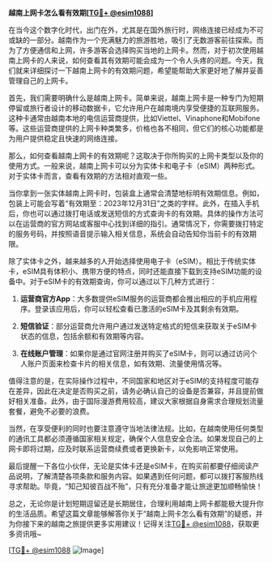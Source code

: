 **越南上网卡怎么看有效期[[TG💪+ @esim1088](https://t.me/s/esim1088)]**

在当今这个数字化时代，出门在外，尤其是在国外旅行时，网络连接已经成为不可或缺的一部分。越南作为一个充满魅力的旅游胜地，吸引了无数游客前往探索。而为了方便通信和上网，许多游客会选择购买当地的上网卡。然而，对于初次使用越南上网卡的人来说，如何查看其有效期可能会成为一个令人头疼的问题。今天，我们就来详细探讨一下越南上网卡的有效期问题，希望能帮助大家更好地了解并妥善管理自己的上网卡。

首先，我们需要明确什么是越南上网卡。简单来说，越南上网卡是一种专门为短期停留或旅行者设计的移动数据卡，它允许用户在越南境内享受便捷的互联网服务。这种卡通常由越南本地的电信运营商提供，比如Viettel、Vinaphone和Mobifone等。这些运营商提供的上网卡种类繁多，价格也各不相同，但它们的核心功能都是为用户提供稳定且快速的网络连接。

那么，如何查看越南上网卡的有效期呢？这取决于你所购买的上网卡类型以及你的使用方式。一般来说，越南上网卡可以分为实体卡和电子卡（eSIM）两种形式。对于实体卡而言，查看有效期的方法相对直观一些。

当你拿到一张实体越南上网卡时，包装盒上通常会清楚地标明有效期信息。例如，包装上可能会写着“有效期至：2023年12月31日”之类的字样。此外，在插入手机后，你也可以通过拨打电话或发送短信的方式查询卡的有效期。具体的操作方法可以在运营商的官方网站或客服中心找到详细的指引。通常情况下，你需要拨打特定的服务号码，并按照语音提示输入相关信息，系统会自动告知你当前卡的有效期限。

除了实体卡之外，越来越多的人开始选择使用电子卡（eSIM）。相比于传统实体卡，eSIM具有体积小、携带方便的特点，同时还能直接下载到支持eSIM功能的设备中。对于eSIM卡的有效期查询，你可以通过以下几种方式进行：

1. **运营商官方App**：大多数提供eSIM服务的运营商都会推出相应的手机应用程序。登录该应用后，你可以轻松查看已激活的eSIM卡及其剩余有效期。
   
2. **短信验证**：部分运营商允许用户通过发送特定格式的短信来获取关于eSIM卡状态的信息，包括余额和有效期等内容。

3. **在线账户管理**：如果你是通过官网注册并购买了eSIM卡，则可以通过访问个人账户页面来检查卡片的相关信息，如有效期、流量使用情况等。

值得注意的是，在实际操作过程中，不同国家和地区对于eSIM的支持程度可能存在差异，因此在决定是否购买之前，请务必确认自己的设备是否兼容，并且提前做好相关准备。此外，由于国际漫游费用较高，建议大家根据自身需求合理规划流量套餐，避免不必要的浪费。

当然，在享受便利的同时也要注意遵守当地法律法规。比如，在越南使用任何类型的通讯工具都必须遵循国家相关规定，确保个人信息安全合法。如果发现自己的上网卡即将过期，应及时联系运营商续费或者更换新卡，以免影响正常使用。

最后提醒一下各位小伙伴，无论是实体卡还是eSIM卡，在购买前都要仔细阅读产品说明，了解清楚各项条款和服务内容。如果遇到任何问题，都可以拨打客服热线寻求帮助。毕竟，“知己知彼百战不殆”，只有充分准备才能让旅途更加顺畅愉快！

总之，无论你是计划短期逗留还是长期居住，合理利用越南上网卡都能极大提升你的生活品质。希望这篇文章能够解答你关于“越南上网卡怎么看有效期”的疑惑，并为你接下来的越南之旅提供更多实用建议！记得关注[TG💪+ @esim1088](https://t.me/s/esim1088)，获取更多资讯哦~

[[TG💪+ @esim1088](https://t.me/s/esim1088) ![Image](https://i.postimg.cc/4NQfJmqS/Snipaste-2025-05-13-00-14-12.png)]